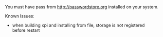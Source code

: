 You must have pass from http://passwordstore.org installed on your system.

Known Issues:

* when building xpi and installing from file, storage is not registered before restart
